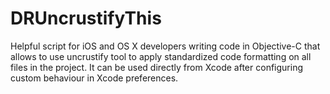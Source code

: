 DRUncrustifyThis
================

Helpful script for iOS and OS X developers writing code in Objective-C that allows to use uncrustify tool to apply standardized code formatting on all files in the project. It can be used directly from Xcode after configuring custom behaviour in Xcode preferences.
